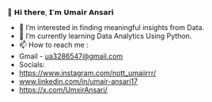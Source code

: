 👋 𝗛𝗶 𝘁𝗵𝗲𝗿𝗲, 𝗜’𝗺 𝗨𝗺𝗮𝗶𝗿 𝗔𝗻𝘀𝗮𝗿𝗶
- 👀 I’m interested in finding meaningful insights from Data.
- 🌱 I’m currently learning Data Analytics Using Python.
- 📫 How to reach me :
- Gmail - ua3286547@gmail.com
- Socials:
- https://www.instagram.com/nott_umaiirrr/
- www.linkedin.com/in/umair-ansari17
- https://x.com/UmxirAnsari/

<!---
UmairAnsari17/UmairAnsari17 is a ✨ special ✨ repository because its `README.md` (this file) appears on your GitHub profile.
You can click the Preview link to take a look at your changes.
--->
